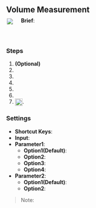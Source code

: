 ## Volume Measurement ##


<div><img style="position:relative;top:-7px;left:2px" src='Icon/MeasureAndCut/measureVolume.png' ><p style="position:relative;top:-40px;left:40px;width:92%;"><b>Brief</b>:</p></div>

### Steps ###

1. **(Optional)**
2. 
3. 
4. 
5. 
6. 
7. <img src="Icon/File/delete.png" height="20" style="vertical-align:middle"></img>.

### Settings ###


- **Shortcut Keys**:
- **Input**:
- **Parameter1**:
	- **Option1(Default)**:
	- **Option2**:
	- **Option3**:
	- **Option4**:
- **Parameter2**:
	- **Option1(Default)**:
	- **Option2**:
 
> Note:
